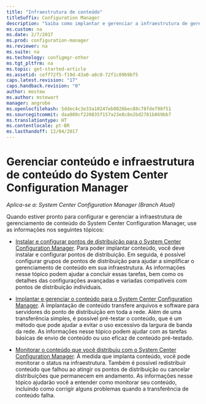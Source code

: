```yaml
---
title: "Infraestrutura de conteúdo"
titleSuffix: Configuration Manager
description: "Saiba como implantar e gerenciar a infraestrutura de gerenciamento de conteúdo no System Center Configuration Manager."
ms.custom: na
ms.date: 2/7/2017
ms.prod: configuration-manager
ms.reviewer: na
ms.suite: na
ms.technology: configmgr-other
ms.tgt_pltfrm: na
ms.topic: get-started-article
ms.assetid: ceff72f5-f19d-43a0-a8c0-72f1c09b9bf5
caps.latest.revision: "17"
caps.handback.revision: "0"
author: mestew
ms.author: mstewart
manager: angrobe
ms.openlocfilehash: 5ddec4c3e33a10247eb0826bec88c78fde798f51
ms.sourcegitcommit: daa080cf220835f157a23e8c8e2bd2781b869bb7
ms.translationtype: HT
ms.contentlocale: pt-BR
ms.lasthandoff: 12/04/2017
---
```

# <a name="manage-content-and-content-infrastructure-for-system-center-configuration-manager"></a>Gerenciar conteúdo e infraestrutura de conteúdo do System Center Configuration Manager

*Aplica-se a: System Center Configuration Manager (Branch Atual)*

Quando estiver pronto para configurar e gerenciar a infraestrutura de gerenciamento de conteúdo do System Center Configuration Manager, use as informações nos seguintes tópicos:  

-   [Instalar e configurar pontos de distribuição para o System Center Configuration Manager](../../../../core/servers/deploy/configure/install-and-configure-distribution-points.md). Para poder implantar conteúdo, você deve instalar e configurar pontos de distribuição. Em seguida, é possível configurar grupos de pontos de distribuição para ajudar a simplificar o gerenciamento de conteúdo em sua infraestrutura. As informações nesse tópico podem ajudar a concluir essas tarefas, bem como os detalhes das configurações avançadas e variadas compatíveis com pontos de distribuição individuais.  

-   [Implantar e gerenciar o conteúdo para o System Center Configuration Manager](../../../../core/servers/deploy/configure/deploy-and-manage-content.md). A implantação de conteúdo transfere arquivos e software para servidores do ponto de distribuição em toda a rede. Além de uma transferência simples, é possível pré-testar o conteúdo, que é um método que pode ajudar a evitar o uso excessivo da largura de banda da rede. As informações nesse tópico podem ajudar com as tarefas básicas de envio de conteúdo ou uso eficaz de conteúdo pré-testado.  

-   [Monitorar o conteúdo que você distribuiu com o System Center Configuration Manager](../../../../core/servers/deploy/configure/monitor-content-you-have-distributed.md). À medida que implanta conteúdo, você pode monitorar o status na infraestrutura. Também é possível redistribuir conteúdo que falhou ao atingir os pontos de distribuição ou cancelar distribuições que permanecem em andamento. As informações nesse tópico ajudarão você a entender como monitorar seu conteúdo, incluindo como corrigir alguns problemas quando a transferência de conteúdo falha.  
